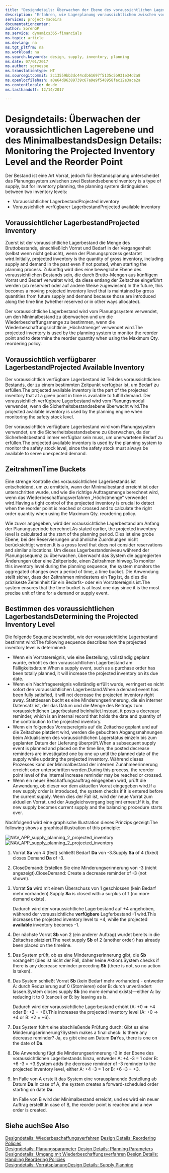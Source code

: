 ```yaml
---
title: "Designdetails: Überwachen der Ebene des voraussichtlichen Lagerbestands und des Minimalbestands | Microsoft Docs"
description: "Erfahren, wie Lagerplanung voraussichtlichem zwischen voraussichtlichen Lagerbestand und voraussichtlich verfügbaren Lagerbestandebenen unterscheidet."
services: project-madeira
documentationcenter: 
author: SorenGP
ms.service: dynamics365-financials
ms.topic: article
ms.devlang: na
ms.tgt_pltfrm: na
ms.workload: na
ms.search.keywords: design, supply, inventory, planning
ms.date: 07/01/2017
ms.author: sgroespe
ms.translationtype: HT
ms.sourcegitcommit: 2c13559bb3dc44cdb61697f5135c5b931e34d2a8
ms.openlocfilehash: a0e64d96389739c67a9e9f548958fac12e3aca2a
ms.contentlocale: de-de
ms.lasthandoff: 12/14/2017

---
```

# <a name="design-details-monitoring-the-projected-inventory-level-and-the-reorder-point"></a><span data-ttu-id="aeaca-103">Designdetails: Überwachen der voraussichtlichen Lagerebene und des Minimalbestands</span><span class="sxs-lookup"><span data-stu-id="aeaca-103">Design Details: Monitoring the Projected Inventory Level and the Reorder Point</span></span>
<span data-ttu-id="aeaca-104">Der Bestand ist eine Art Vorrat, jedoch für Bestandsplanung unterscheidet das Planungssystem zwischen zwei Bestandsebenen:</span><span class="sxs-lookup"><span data-stu-id="aeaca-104">Inventory is a type of supply, but for inventory planning, the planning system distinguishes between two inventory levels:</span></span>  

* <span data-ttu-id="aeaca-105">Voraussichtlicher Lagerbestand</span><span class="sxs-lookup"><span data-stu-id="aeaca-105">Projected inventory</span></span>  
* <span data-ttu-id="aeaca-106">Voraussichtlich verfügbarer Lagerbestand</span><span class="sxs-lookup"><span data-stu-id="aeaca-106">Projected available inventory</span></span>  

## <a name="projected-inventory"></a><span data-ttu-id="aeaca-107">Voraussichtlicher Lagerbestand</span><span class="sxs-lookup"><span data-stu-id="aeaca-107">Projected Inventory</span></span>  
<span data-ttu-id="aeaca-108">Zuerst ist der voraussichtliche Lagerbestand die Menge des Bruttobestands, einschließlich Vorrat und Bedarf in der Vergangenheit (selbst wenn nicht gebucht), wenn der Planungsprozess gestartet wird.</span><span class="sxs-lookup"><span data-stu-id="aeaca-108">Initially, projected inventory is the quantity of gross inventory, including supply and demand in the past even if not posted, when starting the planning process.</span></span> <span data-ttu-id="aeaca-109">Zukünftig wird dies eine bewegliche Ebene des voraussichtlichen Bestands sein, die durch Brutto-Mengen aus künftigem Vorrat und Bedarf verwaltet wird, da diese entlang der Zeitachse eingeführt werden (ob reserviert oder auf andere Weise zugewiesen).</span><span class="sxs-lookup"><span data-stu-id="aeaca-109">In the future, this becomes a moving projected inventory level that is maintained by gross quantities from future supply and demand because those are introduced along the time line (whether reserved or in other ways allocated).</span></span>  

<span data-ttu-id="aeaca-110">Der voraussichtliche Lagerbestand wird vom Planungssystem verwendet, um den Minimalbestand zu überwachen und um die Wiederbeschaffungsmenge zu bestimmen, wenn die Wiederbeschaffungsrichtlinie „Höchstmenge“ verwendet wird.</span><span class="sxs-lookup"><span data-stu-id="aeaca-110">The projected inventory is used by the planning system to monitor the reorder point and to determine the reorder quantity when using the Maximum Qty. reordering policy.</span></span>  

## <a name="projected-available-inventory"></a><span data-ttu-id="aeaca-111">Voraussichtlich verfügbarer Lagerbestand</span><span class="sxs-lookup"><span data-stu-id="aeaca-111">Projected Available Inventory</span></span>  
<span data-ttu-id="aeaca-112">Der voraussichtlich verfügbare Lagerbestand ist Teil des voraussichtlichen Bestands, der zu einem bestimmten Zeitpunkt verfügbar ist, um Bedarf zu erfüllen.</span><span class="sxs-lookup"><span data-stu-id="aeaca-112">The projected available inventory is the part of the projected inventory that at a given point in time is available to fulfill demand.</span></span> <span data-ttu-id="aeaca-113">Der voraussichtlich verfügbare Lagerbestand wird vom Planungsmodul verwendet, wenn die Sicherheitsbestandsebene überwacht wird.</span><span class="sxs-lookup"><span data-stu-id="aeaca-113">The projected available inventory is used by the planning engine when monitoring the safety stock level.</span></span>  

<span data-ttu-id="aeaca-114">Der voraussichtlich verfügbare Lagerbestand wird vom Planungssystem verwendet, um die Sicherheitsbestandsebene zu überwachen, da der Sicherheitsbestand immer verfügbar sein muss, um unerwarteten Bedarf zu erfüllen.</span><span class="sxs-lookup"><span data-stu-id="aeaca-114">The projected available inventory is used by the planning system to monitor the safety stock level, since the safety stock must always be available to serve unexpected demand.</span></span>  

## <a name="time-buckets"></a><span data-ttu-id="aeaca-115">Zeitrahmen</span><span class="sxs-lookup"><span data-stu-id="aeaca-115">Time Buckets</span></span>  
<span data-ttu-id="aeaca-116">Eine strenge Kontrolle des voraussichtlichen Lagerbestands ist entscheidend, um zu ermitteln, wann der Minimalbestand erreicht ist oder unterschritten wurde, und wie die richtige Auftragsmenge berechnet wird, wenn das Wiederbeschaffungsverfahren „Höchstmenge“ verwendet wird.</span><span class="sxs-lookup"><span data-stu-id="aeaca-116">Having a tight control of the projected inventory is crucial to detect when the reorder point is reached or crossed and to calculate the right order quantity when using the Maximum Qty. reordering policy.</span></span>  

<span data-ttu-id="aeaca-117">Wie zuvor angegeben, wird der voraussichtliche Lagerbestand am Anfang der Planungsperiode berechnet.</span><span class="sxs-lookup"><span data-stu-id="aeaca-117">As stated earlier, the projected inventory level is calculated at the start of the planning period.</span></span> <span data-ttu-id="aeaca-118">Dies ist eine grobe Ebene, bei der Reservierungen und ähnliche Zuordnungen nicht berücksichtigt werden.</span><span class="sxs-lookup"><span data-stu-id="aeaca-118">It is a gross level that does not consider reservations and similar allocations.</span></span> <span data-ttu-id="aeaca-119">Um dieses Lagerbestandsniveau während der Planungssequenz zu überwachen, überwacht das System die aggregierten Änderungen über eine Zeitperiode, einen Zeitrahmen hinweg.</span><span class="sxs-lookup"><span data-stu-id="aeaca-119">To monitor this inventory level during the planning sequence, the system monitors the aggregated changes over a period of time, a time bucket.</span></span> <span data-ttu-id="aeaca-120">Die Anwendung stellt sicher, dass der Zeitrahmen mindestens ein Tag ist, da dies die präziseste Zeiteinheit für ein Bedarfs- oder ein Vorratsereignis ist.</span><span class="sxs-lookup"><span data-stu-id="aeaca-120">The system ensures that the time bucket is at least one day since it is the most precise unit of time for a demand or supply event.</span></span>  

## <a name="determining-the-projected-inventory-level"></a><span data-ttu-id="aeaca-121">Bestimmen des voraussichtlichen Lagerbestands</span><span class="sxs-lookup"><span data-stu-id="aeaca-121">Determining the Projected Inventory Level</span></span>  
<span data-ttu-id="aeaca-122">Die folgende Sequenz beschreibt, wie der voraussichtliche Lagerbestand bestimmt wird:</span><span class="sxs-lookup"><span data-stu-id="aeaca-122">The following sequence describes how the projected inventory level is determined:</span></span>  

* <span data-ttu-id="aeaca-123">Wenn ein Vorratsereignis, wie eine Bestellung, vollständig geplant wurde, erhöht es den voraussichtlichen Lagerbestand am Fälligkeitsdatum.</span><span class="sxs-lookup"><span data-stu-id="aeaca-123">When a supply event, such as a purchase order has been totally planned, it will increase the projected inventory on its due date.</span></span>  
* <span data-ttu-id="aeaca-124">Wenn ein Nachfrageereignis vollständig erfüllt wurde, verringert es nicht sofort den voraussichtlichen Lagerbestand.</span><span class="sxs-lookup"><span data-stu-id="aeaca-124">When a demand event has been fully satisfied, it will not decrease the projected inventory right away.</span></span> <span data-ttu-id="aeaca-125">Stattdessen bucht es eine Minderungserinnerung, die ein interner Datensatz ist, der das Datum und die Menge des Beitrags zum voraussichtlichen Lagerbestand beinhaltet.</span><span class="sxs-lookup"><span data-stu-id="aeaca-125">Instead, it posts a decrease reminder, which is an internal record that holds the date and quantity of the contribution to the projected inventory.</span></span>  
* <span data-ttu-id="aeaca-126">Wenn ein folgendes Vorratsereignis auf die Zeitachse geplant und auf die Zeitachse platziert wird, werden die gebuchten Abgangsmahnungen beim Aktualisieren des voraussichtlichen Lagerstatus einzeln bis zum geplanten Datum der Lieferung überprüft.</span><span class="sxs-lookup"><span data-stu-id="aeaca-126">When a subsequent supply event is planned and placed on the time line, the posted decrease reminders are investigated one by one up until the planned date of the supply while updating the projected inventory.</span></span> <span data-ttu-id="aeaca-127">Während dieses Prozesses kann der Minimalbestand der internen Zunahmeerinnerung erreicht oder unterschritten werden.</span><span class="sxs-lookup"><span data-stu-id="aeaca-127">During this process, the reorder point level of the internal increase reminder may be reached or crossed.</span></span>  
* <span data-ttu-id="aeaca-128">Wenn ein neuer Beschaffungsauftrag eingegeben wird, prüft die Anwendung, ob dieser vor dem aktuellen Vorrat eingegeben wird.</span><span class="sxs-lookup"><span data-stu-id="aeaca-128">If a new supply order is introduced, the system checks if it is entered before the current supply.</span></span> <span data-ttu-id="aeaca-129">Wenn dies der Fall ist, wird der neue Vorrat zum aktuellen Vorrat, und der Ausgleichsvorgang beginnt erneut.</span><span class="sxs-lookup"><span data-stu-id="aeaca-129">If it is, the new supply becomes current supply and the balancing procedure starts over.</span></span>  

<span data-ttu-id="aeaca-130">Nachfolgend wird eine graphische Illustration dieses Prinzips gezeigt:</span><span class="sxs-lookup"><span data-stu-id="aeaca-130">The following shows a graphical illustration of this principle:</span></span>  

<span data-ttu-id="aeaca-131">![](media/nav_app_supply_planning_2_projected_inventory.png "NAV_APP_supply_planning_2_projected_inventory")</span><span class="sxs-lookup"><span data-stu-id="aeaca-131">![](media/nav_app_supply_planning_2_projected_inventory.png "NAV_APP_supply_planning_2_projected_inventory")</span></span>  

1. <span data-ttu-id="aeaca-132">Vorrat **Sa** von 4 (fest) schließt Bedarf **Da** von -3.</span><span class="sxs-lookup"><span data-stu-id="aeaca-132">Supply **Sa** of 4 (fixed) closes Demand **Da** of -3.</span></span>  
2. <span data-ttu-id="aeaca-133">CloseDemand: Erstellen Sie eine Minderungserinnerung von -3 (nicht angezeigt).</span><span class="sxs-lookup"><span data-stu-id="aeaca-133">CloseDemand: Create a decrease reminder of -3 (not shown).</span></span>  
3. <span data-ttu-id="aeaca-134">Vorrat **Sa** wird mit einem Überschuss von 1 geschlossen (kein Bedarf mehr vorhanden).</span><span class="sxs-lookup"><span data-stu-id="aeaca-134">Supply **Sa** is closed with a surplus of 1 (no more demand exists).</span></span>  

     <span data-ttu-id="aeaca-135">Dadurch wird der voraussichtliche Lagerbestand auf +4 angehoben, während der voraussichtliche **verfügbare** Lagferbestand -1 wird.</span><span class="sxs-lookup"><span data-stu-id="aeaca-135">This increases the projected inventory level to +4, while the projected **available** inventory becomes -1.</span></span>  

4. <span data-ttu-id="aeaca-136">Der nächste Vorrat **Sb** von 2 (ein anderer Auftrag) wurdet bereits in die Zeitachse platziert.</span><span class="sxs-lookup"><span data-stu-id="aeaca-136">The next supply **Sb** of 2 (another order) has already been placed on the timeline.</span></span>  
5. <span data-ttu-id="aeaca-137">Das System prüft, ob es eine Minderungserinnerung gibt, die **Sb** vorangeht (dies ist nicht der Fall, daher keine Aktion).</span><span class="sxs-lookup"><span data-stu-id="aeaca-137">System checks if there is any decrease reminder preceding **Sb** (there is not, so no action is taken).</span></span>  
6. <span data-ttu-id="aeaca-138">Das System schließt Vorrat **Sb** (kein Bedarf mehr vorhanden) - entweder A: durch Reduzierung auf 0 (Stornieren) oder B: durch unverändert lassen.</span><span class="sxs-lookup"><span data-stu-id="aeaca-138">System closes supply **Sb** (no more demand exists)—either A: by reducing it to 0 (cancel) or B: by leaving as is.</span></span>  

     <span data-ttu-id="aeaca-139">Dadurch wird der voraussichtliche Lagerbestand erhöht (A: +0 => +4 oder B: +2 = +6).</span><span class="sxs-lookup"><span data-stu-id="aeaca-139">This increases the projected inventory level (A: +0 => +4 or B: +2 = +6).</span></span>  

7. <span data-ttu-id="aeaca-140">Das System führt eine abschließende Prüfung durch: Gibt es eine Minderungserinnerung?</span><span class="sxs-lookup"><span data-stu-id="aeaca-140">System makes a final check: Is there any decrease reminder?</span></span> <span data-ttu-id="aeaca-141">Ja, es gibt eine am Datum **Da**</span><span class="sxs-lookup"><span data-stu-id="aeaca-141">Yes, there is one on the date of **Da**.</span></span>  
8. <span data-ttu-id="aeaca-142">Die Anwendung fügt die Minderungserinnerung -3 in der Ebene des voraussichtlichen Lagerbestands hinzu, entweder A: +4 -3 = 1 oder B: +6 -3 = +3.</span><span class="sxs-lookup"><span data-stu-id="aeaca-142">System adds the decrease reminder of -3 reminder to the projected inventory level, either A: +4 -3 = 1 or B: +6 -3 = +3.</span></span>  
9. <span data-ttu-id="aeaca-143">Im Falle von A erstellt das System eine vorausplanende Bestellung ab Datum **Da**.</span><span class="sxs-lookup"><span data-stu-id="aeaca-143">In case of A, the system creates a forward-scheduled order starting on date **Da**.</span></span>  

     <span data-ttu-id="aeaca-144">Im Falle von B wird der Minimalbestand erreicht, und es wird ein neuer Auftrag erstellt.</span><span class="sxs-lookup"><span data-stu-id="aeaca-144">In case of B, the reorder point is reached and a new order is created.</span></span>  

## <a name="see-also"></a><span data-ttu-id="aeaca-145">Siehe auch</span><span class="sxs-lookup"><span data-stu-id="aeaca-145">See Also</span></span>  
<span data-ttu-id="aeaca-146">[Designdetails: Wiederbeschaffungsverfahren](design-details-reordering-policies.md) </span><span class="sxs-lookup"><span data-stu-id="aeaca-146">[Design Details: Reordering Policies](design-details-reordering-policies.md) </span></span>  
<span data-ttu-id="aeaca-147">[Designdetails: Planungsparameter](design-details-planning-parameters.md) </span><span class="sxs-lookup"><span data-stu-id="aeaca-147">[Design Details: Planning Parameters](design-details-planning-parameters.md) </span></span>  
<span data-ttu-id="aeaca-148">[Designdetails: Umgang mit Wiederbeschaffungsverfahren](design-details-handling-reordering-policies.md) </span><span class="sxs-lookup"><span data-stu-id="aeaca-148">[Design Details: Handling Reordering Policies](design-details-handling-reordering-policies.md) </span></span>  
[<span data-ttu-id="aeaca-149">Designdetails: Vorratsplanung</span><span class="sxs-lookup"><span data-stu-id="aeaca-149">Design Details: Supply Planning</span></span>](design-details-supply-planning.md)

